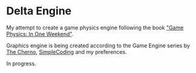 # Delta Engine
My attempt to create a game physics engine following the book ["Game Physics: In One Weekend"](https://gamephysicsweekend.github.io/).

Graphics engine is being created according to the Game Engine series by [The Cherno](https://www.youtube.com/@TheCherno), [SimpleCoding](https://www.youtube.com/@SimpleCodingChannel) and my preferences.

In progress.